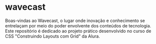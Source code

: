 # wavecast
Boas-vindas ao Wavecast, o lugar onde inovação e conhecimento se entrelaçam por meio do poder envolvente dos conteúdos de tecnologia. Este repositório é dedicado ao projeto prático desenvolvido no curso de CSS "Construindo Layouts com Grid" da Alura.

